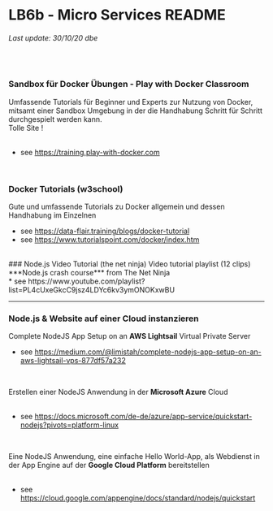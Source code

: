 # LB6b - Micro  Services README
###### Last update: 30/10/20 dbe
</br>

### Sandbox für Docker Übungen - Play with Docker Classroom
Umfassende Tutorials für Beginner und Experts zur Nutzung von Docker, mitsamt einer Sandbox Umgebung in der die Handhabung Schritt für Schritt durchgespielt werden kann.  
Tolle Site !  
</br>
* see https://training.play-with-docker.com
</br>

### Docker Tutorials (w3school)
Gute und umfassende Tutorials zu Docker allgemein und dessen Handhabung im Einzelnen
</br>
* see https://data-flair.training/blogs/docker-tutorial
* see https://www.tutorialspoint.com/docker/index.htm

</br>
### Node.js Video Tutorial (the net ninja)
Video tutorial playlist (12 clips) ***Node.js crash course*** from The Net Ninja  
</br>
* see https://www.youtube.com/playlist?list=PL4cUxeGkcC9jsz4LDYc6kv3ymONOKxwBU

---
### Node.js & Website auf einer Cloud instanzieren
Complete NodeJS App Setup on an **AWS Lightsail** Virtual Private Server
</br>
* see https://medium.com/@limistah/complete-nodejs-app-setup-on-an-aws-lightsail-vps-877df57a232  

</br>

Erstellen einer NodeJS Anwendung in der **Microsoft Azure** Cloud    
</br>
* see https://docs.microsoft.com/de-de/azure/app-service/quickstart-nodejs?pivots=platform-linux  

</br>

Eine  NodeJS Anwendung, eine einfache Hello World-App, als Webdienst in der App Engine auf der **Google Cloud Platform** bereitstellen  
</br>
* see https://cloud.google.com/appengine/docs/standard/nodejs/quickstart

